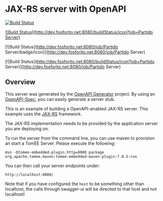 # JAX-RS server with OpenAPI

[![Build Status](http://dev.fosforito.net:8080/job/Partido%20Server/badge/icon)](http://dev.fosforito.net:8080/job/Partido%20Server/)

[![Build Status](http://dev.fosforito.net:8080/buildStatus/icon?job=Partido Server)](http://dev.fosforito.net:8080/job/Partido%20Server/)

[![Build Status](http://dev.fosforito.net:8080/job/Partido Server/badge/icon)](http://dev.fosforito.net:8080/job/Partido Server)

[![Build Status](http://dev.fosforito.net:8080/buildStatus/icon?job=Partido Server)](http://dev.fosforito.net:8080/job/Partido Server)

## Overview
This server was generated by the [OpenAPI Generator](https://openapi-generator.tech) project. By using an
[OpenAPI-Spec](https://openapis.org), you can easily generate a server stub.

This is an example of building a OpenAPI-enabled JAX-RS server.
This example uses the [JAX-RS](https://jax-rs-spec.java.net/) framework.


The JAX-RS implementation needs to be provided by the application server you are deploying on.

To run the server from the command line, you can use maven to provision an start a TomEE Server.
Please execute the following:

```
mvn -Dtomee-embedded-plugin.http=8080 package org.apache.tomee.maven:tomee-embedded-maven-plugin:7.0.5:run
```

You can then call your server endpoints under:

```
http://localhost:8080/
```

Note that if you have configured the `host` to be something other than localhost, the calls through
swagger-ui will be directed to that host and not localhost!
